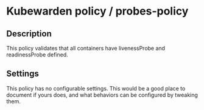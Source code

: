 # Kubewarden policy / probes-policy

## Description

This policy validates that all containers have livenessProbe and readinessProbe
defined.

## Settings

This policy has no configurable settings. This would be a good place
to document if yours does, and what behaviors can be configured by
tweaking them.
